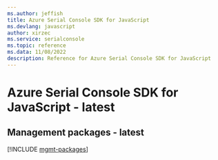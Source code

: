 ```yaml
---
ms.author: jeffish
title: Azure Serial Console SDK for JavaScript
ms.devlang: javascript
author: xirzec
ms.service: serialconsole
ms.topic: reference
ms.data: 11/08/2022
description: Reference for Azure Serial Console SDK for JavaScript
---
```

# Azure Serial Console SDK for JavaScript - latest

## Management packages - latest
[!INCLUDE [mgmt-packages](serial-console-mgmt-index.md)]